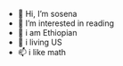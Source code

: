 - 👋 Hi, I’m sosena 
- 👀 I’m interested in reading
- 🌱 i am Ethiopian
- 💞️ i living US 
- 📫 i like math 

<!---
tenuye/tenuye is a ✨ special ✨ repository because its `README.md` (this file) appears on your GitHub profile.
You can click the Preview link to take a look at your changes.
--->
